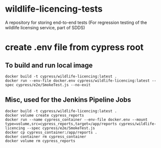 # wildlife-licencing-tests
A repository for storing end-to-end tests (For regression testing of the wildlife licensing service, part of SDDS)
# create .env file from cypress root

## To build and run local image
```shell
docker build -t cypress/wildlife-licencing:latest .
docker run --env-file docker.env cypress/wildlife-licencing:latest --spec cypress/e2e/SmokeTest.js --no-exit
```
## Misc, used for the Jenkins Pipeline Jobs
```shell
docker build -t cypress/wildlife-licencing:latest .
docker volume create cypress_reports
docker run --name cypress_container --env-file docker.env --mount type=volume,src=cypress_reports,target=/app/reports cypress/wildlife-licencing --spec cypress/e2e/SmokeTest.js
docker cp cypress_container:/app/reports .
docker container rm cypress_container
docker volume rm cypress_reports
```
